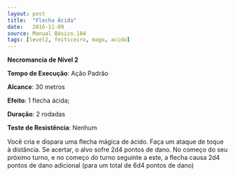 ```yaml
---
layout: post
title:  "Flecha Ácida"
date:   2016-11-09
source: Manual Básico.184
tags: [level2, feiticeiro, mago, acido]
---
```


**Necromancia de Nível 2**

**Tempo de Execução**: Ação Padrão

**Alcance**: 30 metros

**Efeito**: 1 flecha ácida;

**Duração**: 2 rodadas

**Teste de Resistência**: Nenhum

Você cria e dispara uma ﬂecha mágica de ácido. Faça um ataque de toque à distância. Se acertar, o alvo sofre 2d4 pontos de dano. No começo do seu próximo turno, e no começo do turno seguinte a este, a ﬂecha causa 2d4 pontos de dano adicional (para um total de 6d4 pontos de dano)